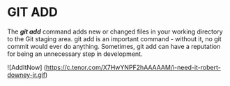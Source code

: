 # GIT ADD

The **_git add_** command adds new or changed files in your working directory to the Git staging area. git add is an important command - without it, no git commit would ever do anything. Sometimes, git add can have a reputation for being an unnecessary step in development.

![AddItNow] (https://c.tenor.com/X7HwYNPF2hAAAAAM/i-need-it-robert-downey-jr.gif)
